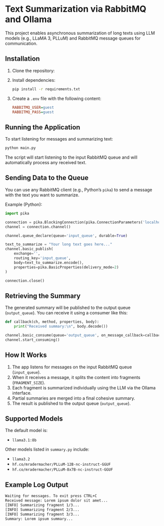 # Text Summarization via RabbitMQ and Ollama

This project enables asynchronous summarization of long texts using LLM models (e.g., LLaMA 3, PLLuM) and RabbitMQ message queues for communication.

## Installation

1. Clone the repository:

2. Install dependencies:
   ```bash
   pip install -r requirements.txt
   ```

3. Create a `.env` file with the following content:
   ```ini
   RABBITMQ_USER=guest
   RABBITMQ_PASS=guest
   ```

## Running the Application

To start listening for messages and summarizing text:

```bash
python main.py
```

The script will start listening to the input RabbitMQ queue and will automatically process any received text.

## Sending Data to the Queue

You can use any RabbitMQ client (e.g., Python’s `pika`) to send a message with the text you want to summarize.

Example (Python):

```python
import pika

connection = pika.BlockingConnection(pika.ConnectionParameters('localhost'))
channel = connection.channel()

channel.queue_declare(queue='input_queue', durable=True)

text_to_summarize = "Your long text goes here..."
channel.basic_publish(
    exchange='',
    routing_key='input_queue',
    body=text_to_summarize.encode(),
    properties=pika.BasicProperties(delivery_mode=2)
)

connection.close()
```

## Retrieving the Summary

The generated summary will be published to the output queue (`output_queue`). You can receive it using a consumer like this:

```python
def callback(ch, method, properties, body):
    print("Received summary:\n", body.decode())

channel.basic_consume(queue='output_queue', on_message_callback=callback, auto_ack=True)
channel.start_consuming()
```

## How It Works

1. The app listens for messages on the input RabbitMQ queue (`input_queue`).
2. When it receives a message, it splits the content into fragments (`FRAGMENT_SIZE`).
3. Each fragment is summarized individually using the LLM via the Ollama interface.
4. Partial summaries are merged into a final cohesive summary.
5. The result is published to the output queue (`output_queue`).

## Supported Models

The default model is:
- `llama3.1:8b`

Other models listed in `summary.py` include:
- `llama3.2`
- `hf.co/mradermacher/PLLuM-12B-nc-instruct-GGUF`
- `hf.co/mradermacher/PLLuM-8x7B-nc-instruct-GGUF`

## Example Log Output

```bash
Waiting for messages. To exit press CTRL+C
Received message: Lorem ipsum dolor sit amet...
[INFO] Summarizing fragment 1/3...
[INFO] Summarizing fragment 2/3...
[INFO] Summarizing fragment 3/3...
Summary: Lorem ipsum summary...
```
